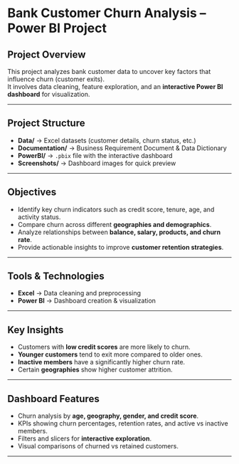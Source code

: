 #  Bank Customer Churn Analysis – Power BI Project  

##  Project Overview  
This project analyzes bank customer data to uncover key factors that influence churn (customer exits).  
It involves data cleaning, feature exploration, and an **interactive Power BI dashboard** for visualization.  

---

##  Project Structure  
- **Data/** → Excel datasets (customer details, churn status, etc.)  
- **Documentation/** → Business Requirement Document & Data Dictionary  
- **PowerBI/** → `.pbix` file with the interactive dashboard  
- **Screenshots/** → Dashboard images for quick preview  

---

##  Objectives  
- Identify key churn indicators such as credit score, tenure, age, and activity status.  
- Compare churn across different **geographies and demographics**.  
- Analyze relationships between **balance, salary, products, and churn rate**.  
- Provide actionable insights to improve **customer retention strategies**.  

---

##  Tools & Technologies  
- **Excel** → Data cleaning and preprocessing  
- **Power BI** → Dashboard creation & visualization  
 

---

##  Key Insights  
- Customers with **low credit scores** are more likely to churn.  
- **Younger customers** tend to exit more compared to older ones.  
- **Inactive members** have a significantly higher churn rate.  
- Certain **geographies** show higher customer attrition.  

---

##  Dashboard Features  
- Churn analysis by **age, geography, gender, and credit score**.  
- KPIs showing churn percentages, retention rates, and active vs inactive members.  
- Filters and slicers for **interactive exploration**.  
- Visual comparisons of churned vs retained customers.  

---


